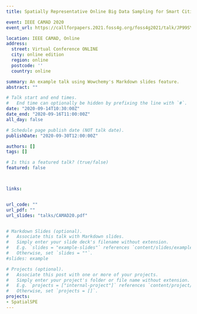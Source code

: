 ```yaml
---
title: Spatially Representative Online Big Data Sampling for Smart Cities

event: IEEE CAMAD 2020
event_url: https://callforpapers.2021.foss4g.org/foss4g2021/talk/JP99SY/index.html

location: IEEE CAMAD, Online 
address:
  street: Virtual Conference ONLINE
  city: online edition
  region: online
  postcode: ''
  country: online

summary: An example talk using Wowchemy's Markdown slides feature.
abstract: ""

# Talk start and end times.
#   End time can optionally be hidden by prefixing the line with `#`.
date: "2020-09-14T10:30:00Z"
date_end: "2020-09-16T11:00:00Z"
all_day: false

# Schedule page publish date (NOT talk date).
publishDate: "2020-09-30T12:00:00Z"

authors: []
tags: []

# Is this a featured talk? (true/false)
featured: false



links:


url_code: ""
url_pdf: ""
url_slides: "talks/CAMAD20.pdf"


# Markdown Slides (optional).
#   Associate this talk with Markdown slides.
#   Simply enter your slide deck's filename without extension.
#   E.g. `slides = "example-slides"` references `content/slides/example-slides.md`.
#   Otherwise, set `slides = ""`.
#slides: example

# Projects (optional).
#   Associate this post with one or more of your projects.
#   Simply enter your project's folder or file name without extension.
#   E.g. `projects = ["internal-project"]` references `content/project/deep-learning/index.md`.
#   Otherwise, set `projects = []`.
projects:
- SpatialSPE
---
```



